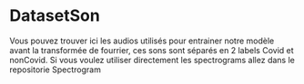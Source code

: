 # DatasetSon

Vous pouvez trouver ici les audios utilisés pour entrainer notre modèle avant la transformée de fourrier, ces sons sont séparés en 2 labels Covid et nonCovid. Si vous voulez utiliser directement les spectrograms allez dans le repositorie Spectrogram
